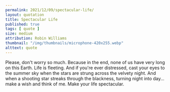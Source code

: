 ```yaml
---
permalink: 2021/12/09/spectacular-life/
layout: quotation
title: Spectacular Life
published: true
tags: [ quote ]
size: medium
attribution: Robin Williams
thumbnail: "/img/thumbnails/microphone-420x255.webp"
alttext: quote
---
```


Please, don't worry so much. Because in the end, none of us have very long on this Earth. Life is fleeting. And if you're ever distressed, cast your eyes to the summer sky when the 
stars are strung across the velvety night. And when a shooting star streaks through the 
blackness, turning night into day... make a wish and think of me. Make your life spectacular.
